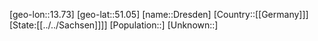 ﻿---
location: [51.05,13.73]
type: City
tags:
- geo/City


SpocWebEntityId: 29881
isDeleted: false
confidential: public

---
[geo-lon::13.73]
[geo-lat::51.05]
[name::Dresden]
[Country::[[Germany]]]
[State:[[../../Sachsen]]]]
[Population::]
[Unknown::]

